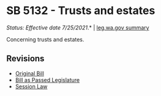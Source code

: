 # SB 5132 - Trusts and estates
*Status: Effective date 7/25/2021*.* | [leg.wa.gov summary](https://app.leg.wa.gov/billsummary?BillNumber=5132&Year=2021)

Concerning trusts and estates.

## Revisions
* [Original Bill](1/)
* [Bill as Passed Legislature](1/)
* [Session Law](1/)